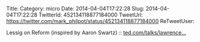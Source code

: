 Title: 
Category: micro
Date: 2014-04-04T17:22:28
Slug: 2014-04-04T17:22:28
TwitterId: 452134118877184000
TweetUrl: https://twitter.com/mark_philpot/status/452134118877184000
ReTweetUser: 

Lessig on Reform (inspired by Aaron Swartz) :: [ted.com/talks/lawrence…](http://www.ted.com/talks/lawrence_lessig_the_unstoppable_walk_to_political_reform)